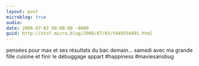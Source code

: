```yaml
---
layout: post
microblog: true
audio: 
date: 2008-07-03 00:00:00 -0000
guid: http://xtof.micro.blog/2008/07/03/t849554891.html
---
```

pensées pour max et ses résultats du bac demain... samedi avec ma grande fille cuisine et finir le débuggage appart #happiness #maviesansbug
